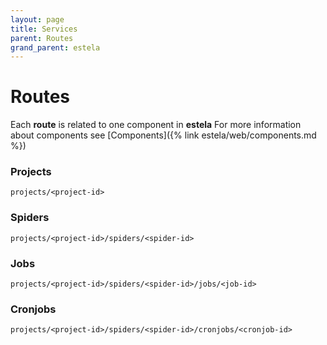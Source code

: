 ```yaml
---
layout: page
title: Services
parent: Routes
grand_parent: estela
---
```


# Routes

Each **route** is related to one component in **estela**
For more information about components see [Components]({% link estela/web/components.md %})

### Projects
`projects/<project-id>`

### Spiders
`projects/<project-id>/spiders/<spider-id>`

### Jobs
`projects/<project-id>/spiders/<spider-id>/jobs/<job-id>`

### Cronjobs
`projects/<project-id>/spiders/<spider-id>/cronjobs/<cronjob-id>`